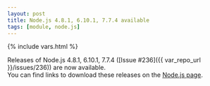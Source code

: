 ```yaml
---
layout: post
title: Node.js 4.8.1, 6.10.1, 7.7.4 available
tags: [module, node.js]
---
```

{% include vars.html %}

Releases of Node.js 4.8.1, 6.10.1, 7.7.4 ([Issue #236]({{ var_repo_url }}/issues/236)) are now available.<br />
You can find links to download these releases on the [Node.js page](/modules/nodejs).
